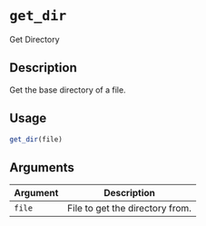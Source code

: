 # `get_dir`

Get Directory


## Description

Get the base directory of a file.


## Usage

```r
get_dir(file)
```


## Arguments

Argument      |Description
------------- |----------------
`file`     |     File to get the directory from.


